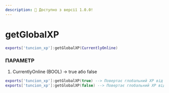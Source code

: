 ```yaml
---
description: 🔧 Доступно з версії 1.0.0!
---
```


# getGlobalXP


```lua title="Синтаксис експорту"
exports['tuncion_xp']:getGlobalXP(CurrentlyOnline)
```

### ПАРАМЕТР

1. CurrentlyOnline <span className="color-blue">(BOOL)</span> <span className="color-orange">-> true або false</span>

```lua
exports['tuncion_xp']:getGlobalXP(true) --> Повертає глобальний XP від усіх онлайн гравців
exports['tuncion_xp']:getGlobalXP(false) --> Повертає глобальний XP від усіх гравців
```